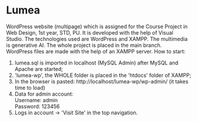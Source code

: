 # Lumea
WordPress website (multipage) which is assigned for the Course Project in Web Design, 1st year, STD, PU.
It is developed with the help of Visual Studio. The technologies used are WordPress and XAMPP. The multimedia is generative AI. 
The whole project is placed in the main branch.
<br>
WordPress files are made with the help of an XAMPP server. How to start:<br>
1. lumea.sql is imported in localhost (MySQL Admin) after MySQL and Apache are started;<br>
2. 'lumea-wp', the WHOLE folder is placed in the 'htdocs' folder of XAMPP;<br>
3. In the browser is pasted: http://localhost/lumea-wp/wp-admin/ (it takes time to load)<br>
4. Data for admin account:<br>
Username: admin<br>
Password: 123456<br>
5. Logs in account -> 'Visit Site' in the top navigation.

